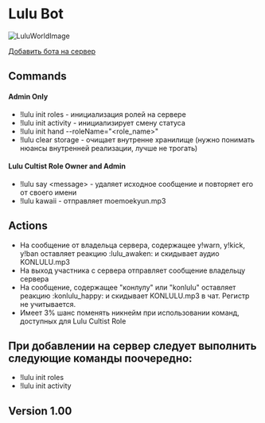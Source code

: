 # Lulu Bot

![LuluWorldImage](https://sun9-25.userapi.com/-2A4pD_GrGccJoDVVHp0PmEZ9eGyza7iRF3w4w/OzUaU38Gi8E.jpg)

[Добавить бота на сервер](https://discord.com/oauth2/authorize?client_id=752917963484430436&permissions=8&scope=bot "Бот был создан с оглядкой на vtuber bois и может некорректо работать на других серверах")

## Commands

#### Admin Only
* !lulu init roles - инициализация ролей на сервере
* !lulu init activity - инициализирует смену статуса
* !lulu init hand --roleName="\<role_name\>"
* !lulu clear storage - очищает внутренне хранилище (нужно понимать нюансы внутренней реализации, лучше не трогать)

#### Lulu Cultist Role Owner and Admin
* !lulu say \<message\> - удаляет исходное сообщение и повторяет его от своего имени
* !lulu kawaii - отправляет moemoekyun.mp3

## Actions
* На сообщение от владельца сервера, содержащее y!warn, y!kick, y!ban оставляет реакцию :lulu_awaken: и скидывает аудио KONLULU.mp3
* На выход участника с сервера отправляет сообщение владельцу сервера
* На сообщение, содержащее "конлулу" или "konlulu" оставляет реакцию :konlulu_happy: и скидывает KONLULU.mp3 в чат. Регистр не учитывается.
* Имеет 3% шанс поменять никнейм при использовании команд, доступных для Lulu Cultist Role

## При добавлении на сервер следует выполнить следующие команды поочередно:
* !lulu init roles
* !lulu init activity

## Version 1.00